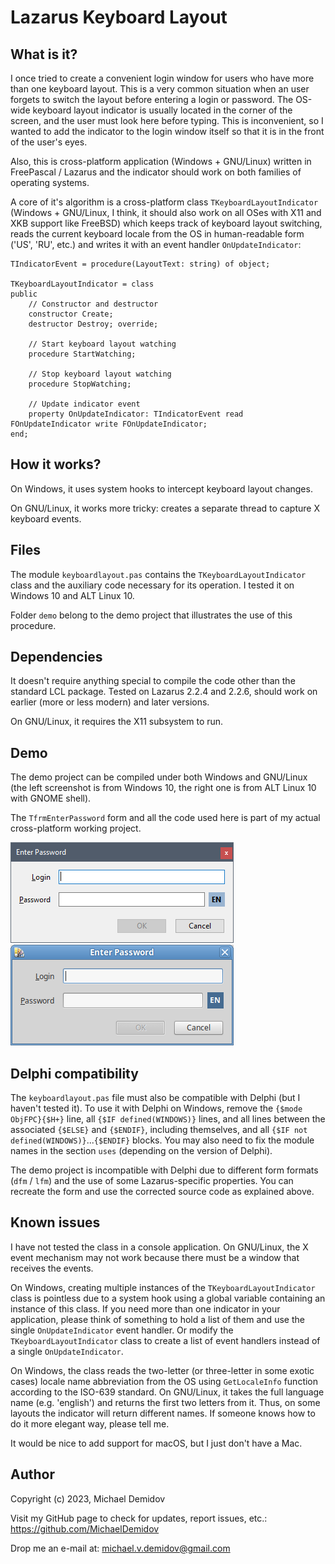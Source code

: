 Lazarus Keyboard Layout
=======================

What is it?
-----------

I once tried to create a convenient login window for users who have more than one keyboard layout. This is a very common situation when an user forgets to switch the layout before entering a login or password. The OS-wide keyboard layout indicator is usually located in the corner of the screen, and the user must look here before typing. This is inconvenient, so I wanted to add the indicator to the login window itself so that it is in the front of the user's eyes.

Also, this is cross-platform application (Windows + GNU/Linux) written in FreePascal / Lazarus and the indicator should work on both families of operating systems.

A core of it's algorithm is a cross-platform class `TKeyboardLayoutIndicator` (Windows + GNU/Linux, I think, it should also work on all OSes with X11 and XKB support like FreeBSD) which keeps track of keyboard layout switching, reads the current keyboard locale from the OS in human-readable form ('US', 'RU', etc.) and writes it with an event handler `OnUpdateIndicator`:

``` delphi
TIndicatorEvent = procedure(LayoutText: string) of object;

TKeyboardLayoutIndicator = class
public
    // Constructor and destructor
    constructor Create;
    destructor Destroy; override;

    // Start keyboard layout watching
    procedure StartWatching;

    // Stop keyboard layout watching
    procedure StopWatching;

    // Update indicator event
    property OnUpdateIndicator: TIndicatorEvent read FOnUpdateIndicator write FOnUpdateIndicator; 
end;
```

How it works?
-------------
On Windows, it uses system hooks to intercept keyboard layout changes.

On GNU/Linux, it works more tricky: creates a separate thread to capture X keyboard events.

Files
-----
The module `keyboardlayout.pas` contains the `TKeyboardLayoutIndicator` class and the auxiliary code necessary for its operation. I tested it on Windows 10 and ALT Linux 10.

Folder `demo` belong to the demo project that illustrates the use of this procedure.

Dependencies
------------
It doesn't require anything special to compile the code other than the standard LCL package. Tested on Lazarus 2.2.4 and 2.2.6, should work on earlier (more or less modern) and later versions.

On GNU/Linux, it requires the X11 subsystem to run.

Demo
----
The demo project can be compiled under both Windows and GNU/Linux (the left screenshot is from Windows 10, the right one is from ALT Linux 10 with GNOME shell).

The `TfrmEnterPassword` form and all the code used here is part of my actual cross-platform working project.

![Demo Windows](demo_windows.png) ![Demo AltLinux](demo_altlinux.png)

Delphi compatibility
--------------------
The `keyboardlayout.pas` file must also be compatible with Delphi (but I haven't tested it). To use it with Delphi on Windows, remove the `{$mode ObjFPC}{$H+}` line, all `{$IF defined(WINDOWS)}` lines, and all lines between the associated `{$ELSE}` and `{$ENDIF}`, including themselves, and all `{$IF not defined(WINDOWS)}`...`{$ENDIF}` blocks. You may also need to fix the module names in the section `uses` (depending on the version of Delphi).

The demo project is incompatible with Delphi due to different form formats (`dfm` / `lfm`) and the use of some Lazarus-specific properties. You can recreate the form and use the corrected source code as explained above.

Known issues
------------
I have not tested the class in a console application. On GNU/Linux, the X event mechanism may not work because there must be a window that receives the events.

On Windows, creating multiple instances of the `TKeyboardLayoutIndicator` class is pointless due to a system hook using a global variable containing an instance of this class. If you need more than one indicator in your application, please think of something to hold a list of them and use the single `OnUpdateIndicator` event handler. Or modify the `TKeyboardLayoutIndicator` class to create a list of event handlers instead of a single `OnUpdateIndicator`.

On Windows, the class reads the two-letter (or three-letter in some exotic cases) locale name abbreviation from the OS using `GetLocaleInfo` function according to the ISO-639 standard. On GNU/Linux, it takes the full language name (e.g. 'english') and returns the first two letters from it. Thus, on some layouts the indicator will return different names. If someone knows how to do it more elegant way, please tell me.

It would be nice to add support for macOS, but I just don't have a Mac.

Author
------
Copyright (c) 2023, Michael Demidov

Visit my GitHub page to check for updates, report issues, etc.: https://github.com/MichaelDemidov

Drop me an e-mail at: michael.v.demidov@gmail.com
